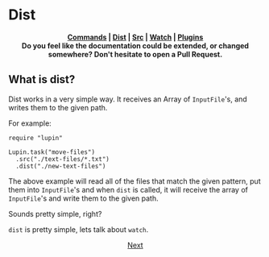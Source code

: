 # Dist

<p align="center">
  <b>
    <a href="#">Commands</a> | <a href="#">Dist</a> | <a href="#">Src</a> | <a href="#">Watch</a> | <a href="#">Plugins</a>
    <br>
    Do you feel like the documentation could be extended, or changed somewhere? Don't hesitate to open a Pull Request.
  </b>
</p>

## What is dist?

Dist works in a very simple way. It receives an Array of `InputFile`'s, and writes them to the given path.

For example:

```crystal
require "lupin"

Lupin.task("move-files")
  .src("./text-files/*.txt")
  .dist("./new-text-files")
```

The above example will read all of the files that match the given pattern, put them into `InputFile`'s and when `dist` is called, it will receive the array of `InputFile`'s and write them to the given path.

Sounds pretty simple, right?

`dist` is pretty simple, lets talk about `watch`.

<p align="center">
  <a href="#">Next</a>
</p>
